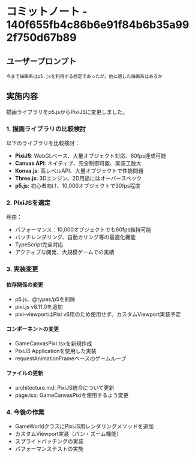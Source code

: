 # コミットノート - 140f655fb4c86b6e91f84b6b35a992f750d67b89

## ユーザープロンプト

```
今まで描画系はp5.jsを利用する想定であったが、他に適した描画系はあるか
```

## 実施内容

描画ライブラリをp5.jsからPixiJSに変更しました。

### 1. 描画ライブラリの比較検討

以下のライブラリを比較検討：

- **PixiJS**: WebGLベース、大量オブジェクト対応、60fps達成可能
- **Canvas API**: ネイティブ、完全制御可能、実装工数大
- **Konva.js**: 高レベルAPI、大量オブジェクトで性能問題
- **Three.js**: 3Dエンジン、2D用途にはオーバースペック
- **p5.js**: 初心者向け、10,000オブジェクトで30fps程度

### 2. PixiJSを選定

理由：

- パフォーマンス：10,000オブジェクトでも60fps維持可能
- バッチレンダリング、自動カリング等の最適化機能
- TypeScript完全対応
- アクティブな開発、大規模ゲームでの実績

### 3. 実装変更

#### 依存関係の変更

- p5.js、@types/p5を削除
- pixi.js v8.11.0を追加
- pixi-viewportはPixi v6用のため使用せず、カスタムViewport実装予定

#### コンポーネントの変更

- GameCanvasPixi.tsxを新規作成
- PixiJS Applicationを使用した実装
- requestAnimationFrameベースのゲームループ

#### ファイルの更新

- architecture.md: PixiJS統合について更新
- page.tsx: GameCanvasPixiを使用するよう変更

### 4. 今後の作業

- GameWorldクラスにPixiJS用レンダリングメソッドを追加
- カスタムViewport実装（パン・ズーム機能）
- スプライトバッチングの実装
- パフォーマンステストの実施
